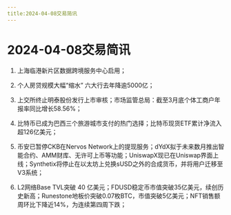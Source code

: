 ```yaml
---
title:2024-04-08交易简讯
---
```

# 2024-04-08交易简讯

1. 上海临港新片区数据跨境服务中心启用；

2. 个人房贷规模大幅“缩水” 六大行去年降逾5000亿；

3. 上交所终止明泰股份发行上市审核；市场监管总局：截至3月底个体工商户年报率同比增长58.56%；

4. 比特币已成为巴西三个旅游城市支付的热门选择；比特币现货ETF累计净流入超126亿美元；

5. 币安已暂停CKB在Nervos Network上的提现服务；dYdX拟于未来数月推出智能合约、AMM财库、无许可上币等功能；UniswapX现已在Uniswap界面上线；Synthetix将停止在以太坊上兑换sUSD之外的合成货币，并将用户迁移至V3系统；

6. L2网络Base TVL突破 40 亿美元；FDUSD稳定币市值突破35亿美元，续创历史新高；Runestone地板价突破0.07枚BTC，市值突破5亿美元；NFT销售额周环比下降近14%，为连续第四周下跌；